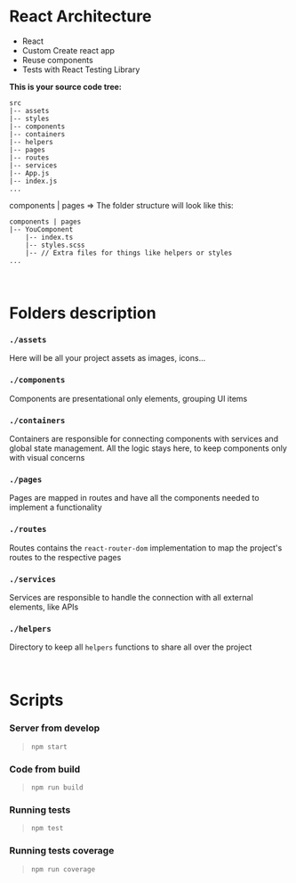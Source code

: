 # React Architecture

- React
- Custom Create react app
- Reuse components
- Tests with React Testing Library

**This is your source code tree:**

```
src
|-- assets
|-- styles
|-- components
|-- containers
|-- helpers
|-- pages
|-- routes
|-- services
|-- App.js
|-- index.js
...
```
components | pages => The folder structure will look like this:

```
components | pages
|-- YouComponent
    |-- index.ts
    |-- styles.scss
    |-- // Extra files for things like helpers or styles
...
```
<br/>

# Folders description

### `./assets`

Here will be all your project assets as images, icons...

### `./components`

Components are presentational only elements, grouping UI items

### `./containers`

Containers are responsible for connecting components with services and global state management. All the logic stays here, to keep components only with visual concerns

### `./pages`

Pages are mapped in routes and have all the components needed to implement a functionality

### `./routes`

Routes contains the `react-router-dom` implementation to map the project's routes to the respective pages

### `./services`

Services are responsible to handle the connection with all external elements, like APIs

### `./helpers`

Directory to keep all `helpers` functions to share all over the project

<br>

# Scripts

### Server from develop

> `npm start`

### Code from build

> `npm run build`

### Running tests

> `npm test`

### Running tests coverage

> `npm run coverage`
